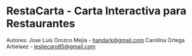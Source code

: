 RestaCarta - Carta Interactiva para Restaurantes
================================================

Autores: Jose Luis Orozco Mejia - handark@gmail.com
		 Carolina Ortega Arbelaez - lesliecaro85@gmail.com